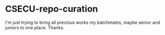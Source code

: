 # CSECU-repo-curation
I'm just trying to bring all precious works my batchmates, maybe senior and juniors to one place. Thanks.
